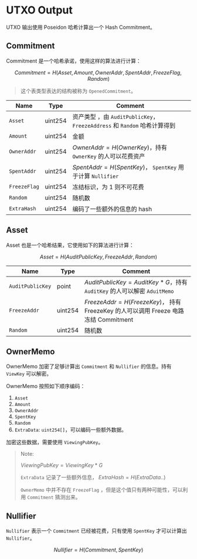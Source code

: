 # UTXO Output

UTXO 输出使用 Poseidon 哈希计算出一个 Hash Commitment。

## Commitment

Commitment 是一个哈希承诺，使用这样的算法进行计算：

$$
Commitment = H(Asset, Amount, OwnerAddr, SpentAddr, FreezeFlag, Random)
$$

> 这个表类型表达的结构被称为 `OpenedCommitment`。

| Name         | Type    | Comment                                                                  |
| ------------ | ------- | ------------------------------------------------------------------------ |
| `Asset`      | uint254 | 资产类型 ，由 `AuditPublicKey`，`FreezeAddress` 和 `Random` 哈希计算得到 |
| `Amount`     | uint254 | 金额                                                                     |
| `OwnerAddr`  | uint254 | $OwnerAddr = H(OwnerKey)$，持有 `OwnerKey` 的人可以花费资产              |
| `SpentAddr`  | uint254 | $SpentAddr = H(SpentKey)$， `SpentKey` 用于计算 `Nullifier`              |
| `FreezeFlag` | uint254 | 冻结标识，为 1 则不可花费                                                |
| `Random`     | uint254 | 随机数                                                                   |
| `ExtraHash`  | uint254 | 编码了一些额外的信息的 hash                                              |

## Asset

Asset 也是一个哈希结果，它使用如下的算法进行计算：

$$
Asset = H(AuditPublicKey, FreezeAddr, Random)
$$

| Name             | Type    | Comment                                                                              |
| ---------------- | ------- | ------------------------------------------------------------------------------------ |
| `AuditPublicKey` | point   | $AuditPublicKey = AuditKey * G$，持有 `AuditKey` 的人可以解密 `AduitMemo`            |
| `FreezeAddr`     | uint254 | $FreezeAddr = H(FreezeKey)$， 持有 FreezeKey 的人可以调用 Freeze 电路冻结 Commitment |
| `Random`         | uint254 | 随机数                                                                               |

## OwnerMemo

OwnerMemo 加密了足够计算出 `Commitment` 和 `Nullifier` 的信息。持有 `ViewKey` 可以解密。

OwnerMemo 按照如下顺序编码：

1. `Asset`
2. `Amount`
3. `OwnerAddr`
4. `SpentKey`
5. `Random`
6. `ExtraData`: `uint254[]`，可以编码一些额外数据。

加密这些数据，需要使用 `ViewingPubKey`。

> Note:
>
> $ViewingPubKey=ViewingKey * G$
>
> `ExtraData` 记录了一些额外信息， $ExtraHash = H(ExtraData..)$
>
> `OwnerMemo` 中并不存在 `FreezeFlag` ，但是这个值只有两种可能性，可以利用 `Commitment` 猜测出来。

## Nullifier

`Nullifier` 表示一个 `Commitment` 已经被花费，只有使用 `SpentKey` 才可以计算出 `Nullifier`。

$$
Nullifier = H(Commitment, SpentKey)
$$
